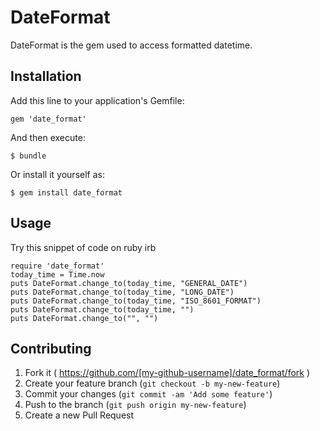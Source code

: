 # DateFormat

DateFormat is the gem used to access formatted datetime.

## Installation

Add this line to your application's Gemfile:

    gem 'date_format'

And then execute:

    $ bundle

Or install it yourself as:

    $ gem install date_format

## Usage

Try this snippet of code on ruby irb

    require 'date_format'
    today_time = Time.now
    puts DateFormat.change_to(today_time, "GENERAL_DATE")                  
    puts DateFormat.change_to(today_time, "LONG_DATE")
    puts DateFormat.change_to(today_time, "ISO_8601_FORMAT")
    puts DateFormat.change_to(today_time, "")
    puts DateFormat.change_to("", "")



## Contributing

1. Fork it ( https://github.com/[my-github-username]/date_format/fork )
2. Create your feature branch (`git checkout -b my-new-feature`)
3. Commit your changes (`git commit -am 'Add some feature'`)
4. Push to the branch (`git push origin my-new-feature`)
5. Create a new Pull Request
